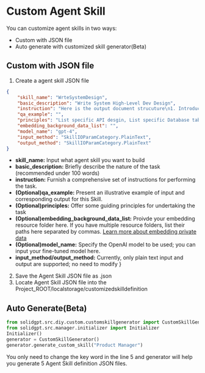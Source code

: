 # Custom Agent Skill
You can customize agent skills in two ways:
- Custom with JSON file
- Auto generate with customized skill generator(Beta)

## Custom with JSON file
1. Create a agent skill JSON file
```JSON
{
    "skill_name": "WrteSystemDesign",
    "basic_description": "Write System High-Level Dev Design",
    "instruction": "Here is the output document strucuture\n1. Introduction\nScope:\nGoals:\n2. Components\n3. Service Workflow\n4. APIs in Detail\n5. Database Table Schema\n... [List other tables in the same fashion]\n5. Dataflow and Architecture\n```mermaid\n```",
    "qa_example": "",
    "principles": "List specific API desgin, List specific Database table design, Ouput in Markdown, Use Mermaid for Diagrams",
    "embedding_background_data_list": "",
    "model_name": "gpt-4",
    "input_method": "SkillIOParamCategory.PlainText",
    "output_method": "SkillIOParamCategory.PlainText"
}
```

  - **skill_name:** Input what agent skill you want to build
  - **basic_description:** Briefly describe the nature of the task (recommended under 100 words)
  - **instruction:** Furnish a comprehensive set of instructions for performing the task.
  - **(Optional)qa_example:** Present an illustrative example of input and corresponding output for this Skill.
  - **(Optional)principles:** Offer some guiding principles for undertaking the task
  - **(Optional)embedding_background_data_list:** Proivde your embedding resource folder here. If you have multiple resource folders, list their paths here separated by commas. [Learn more about embedding private data](https://github.com/AI-Citizen/SolidGPT/blob/main/docs/embeddingprivatedata.md)
  - **(Optional)model_name:** Specify the OpenAI model to be used; you can input your fine-tuned model here.
  - **input_method/output_method:** Currently, only plain text input and output are supported; no need to modify
}

2. Save the Agent Skill JSON file as .json
3. Locate Agent Skill JSON file into the Project_ROOT/localstorage/customizedskilldefinition

## Auto Generate(Beta)
```python
from solidgpt.src.diy.custom.customskillgenerator import CustomSkillGenerator
from solidgpt.src.manager.initializer import Initializer
Initializer()
generator = CustomSkillGenerator()
generator.generate_custom_skill("Product Manager")
```
You only need to change the key word in the line 5 and generator will help you generate 5 Agent Skill definition JSON files.
